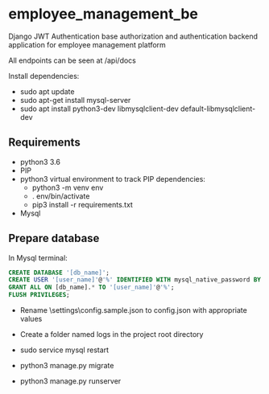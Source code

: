 # employee_management_be

Django JWT Authentication base authorization and authentication backend application for employee management platform

All endpoints can be seen at /api/docs

Install dependencies:
* sudo apt update
* sudo apt-get install mysql-server
* sudo apt install python3-dev libmysqlclient-dev default-libmysqlclient-dev

## Requirements

* python3 3.6
* PIP
* python3 virtual environment to track PIP dependencies:
  * python3 -m venv env
  * . env/bin/activate
  * pip3 install -r requirements.txt
* Mysql


## Prepare database

In Mysql terminal:
```sql
CREATE DATABASE '[db_name]';
CREATE USER '[user_name]'@'%' IDENTIFIED WITH mysql_native_password BY '[password]';
GRANT ALL ON [db_name].* TO '[user_name]'@'%';
FLUSH PRIVILEGES;
```

* Rename \settings\config.sample.json to config.json with appropriate values
* Create a folder named logs in the project root directory 

* sudo service mysql restart

* python3 manage.py migrate
* python3 manage.py runserver

